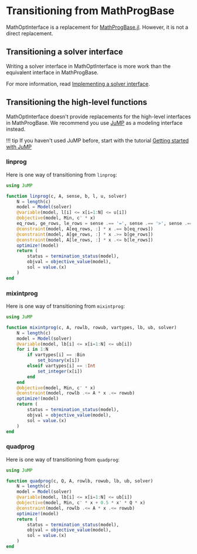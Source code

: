 # Transitioning from MathProgBase

MathOptInterface is a replacement for [MathProgBase.jl](https://github.com/JuliaOpt/MathProgBase.jl).
However, it is not a direct replacement.

## Transitioning a solver interface

Writing a solver interface in MathOptInterface is more work than the equivalent
interface in MathProgBase.

For more information, read [Implementing a solver interface](@ref).

## Transitioning the high-level functions

MathOptInterface doesn't provide replacements for the high-level interfaces in
MathProgBase. We recommend you use [JuMP](https://github.com/jump-dev/JuMP.jl)
as a modeling interface instead.

!!! tip
    If you haven't used JuMP before, start with the tutorial
    [Getting started with JuMP](https://jump.dev/JuMP.jl/stable/tutorials/Getting%20started/getting_started_with_JuMP/)

### linprog

Here is one way of transitioning from `linprog`:

```julia
using JuMP

function linprog(c, A, sense, b, l, u, solver)
    N = length(c)
    model = Model(solver)
    @variable(model, l[i] <= x[i=1:N] <= u[i])
    @objective(model, Min, c' * x)
    eq_rows, ge_rows, le_rows = sense .== '=', sense .== '>', sense .== '<'
    @constraint(model, A[eq_rows, :] * x .== b[eq_rows])
    @constraint(model, A[ge_rows, :] * x .>= b[ge_rows])
    @constraint(model, A[le_rows, :] * x .<= b[le_rows])
    optimize!(model)
    return (
        status = termination_status(model),
        objval = objective_value(model),
        sol = value.(x)
    )
end
```

### mixintprog

Here is one way of transitioning from `mixintprog`:

```julia
using JuMP

function mixintprog(c, A, rowlb, rowub, vartypes, lb, ub, solver)
    N = length(c)
    model = Model(solver)
    @variable(model, lb[i] <= x[i=1:N] <= ub[i])
    for i in 1:N
        if vartypes[i] == :Bin
            set_binary(x[i])
        elseif vartypes[i] == :Int
            set_integer(x[i])
        end
    end
    @objective(model, Min, c' * x)
    @constraint(model, rowlb .<= A * x .<= rowub)
    optimize!(model)
    return (
        status = termination_status(model),
        objval = objective_value(model),
        sol = value.(x)
    )
end
```

### quadprog

Here is one way of transitioning from `quadprog`:

```julia
using JuMP

function quadprog(c, Q, A, rowlb, rowub, lb, ub, solver)
    N = length(c)
    model = Model(solver)
    @variable(model, lb[i] <= x[i=1:N] <= ub[i])
    @objective(model, Min, c' * x + 0.5 * x' * Q * x)
    @constraint(model, rowlb .<= A * x .<= rowub)
    optimize!(model)
    return (
        status = termination_status(model),
        objval = objective_value(model),
        sol = value.(x)
    )
end
```
